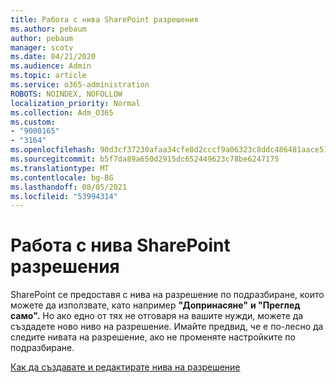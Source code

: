 ```yaml
---
title: Работа с нива SharePoint разрешения
ms.author: pebaum
author: pebaum
manager: scotv
ms.date: 04/21/2020
ms.audience: Admin
ms.topic: article
ms.service: o365-administration
ROBOTS: NOINDEX, NOFOLLOW
localization_priority: Normal
ms.collection: Adm_O365
ms.custom:
- "9000165"
- "3164"
ms.openlocfilehash: 90d3cf37230afaa34cfe8d2cccf9a06323c8ddc486481aace514086cd4fa19ab
ms.sourcegitcommit: b5f7da89a650d2915dc652449623c78be6247175
ms.translationtype: MT
ms.contentlocale: bg-BG
ms.lasthandoff: 08/05/2021
ms.locfileid: "53994314"
---
```

# <a name="working-with-sharepoint-permission-levels"></a>Работа с нива SharePoint разрешения

SharePoint се предоставя с нива на разрешение по подразбиране, които можете да използвате, като например **"Допринасяне"** **и "Преглед само".** Но ако едно от тях не отговаря на вашите нужди, можете да създадете ново ниво на разрешение. Имайте предвид, че е по-лесно да следите нивата на разрешение, ако не променяте настройките по подразбиране.

[Как да създавате и редактирате нива на разрешение](https://docs.microsoft.com/sharepoint/how-to-create-and-edit-permission-levels)